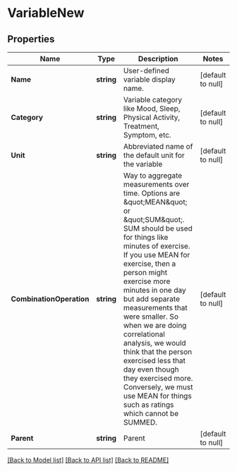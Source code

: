 # VariableNew

## Properties
Name | Type | Description | Notes
------------ | ------------- | ------------- | -------------
**Name** | **string** | User-defined variable display name. | [default to null]
**Category** | **string** | Variable category like Mood, Sleep, Physical Activity, Treatment, Symptom, etc. | [default to null]
**Unit** | **string** | Abbreviated name of the default unit for the variable | [default to null]
**CombinationOperation** | **string** | Way to aggregate measurements over time. Options are \&quot;MEAN\&quot; or \&quot;SUM\&quot;. SUM should be used for things like minutes of exercise.  If you use MEAN for exercise, then a person might exercise more minutes in one day but add separate measurements that were smaller.  So when we are doing correlational analysis, we would think that the person exercised less that day even though they exercised more.  Conversely, we must use MEAN for things such as ratings which cannot be SUMMED. | [default to null]
**Parent** | **string** | Parent | [default to null]

[[Back to Model list]](../README.md#documentation-for-models) [[Back to API list]](../README.md#documentation-for-api-endpoints) [[Back to README]](../README.md)


